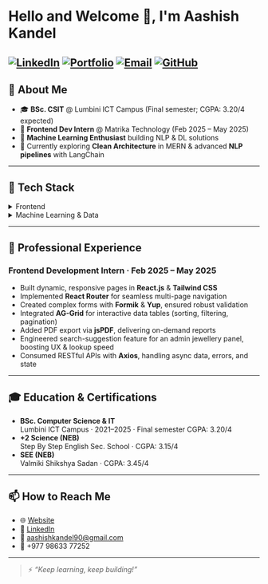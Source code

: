 # Hello and Welcome 👋, I'm Aashish Kandel

[![LinkedIn](https://img.shields.io/badge/LinkedIn-Let%27s%20Connect!-0A66C2?logo=linkedin&style=for-the-badge)](https://linkedin.com/in/aashish-kandel47)
[![Portfolio](https://img.shields.io/badge/Portfolio-Explore%20My%20World-FF6F61?logo=firefox-browser&style=for-the-badge)](https://aashish47.com.np)
[![Email](https://img.shields.io/badge/Email-Say%20Hi!-D14836?logo=gmail&style=for-the-badge)](mailto:aashishkandel90@gmail.com)
[![GitHub](https://img.shields.io/badge/GitHub-Star%20My%20Code-181717?logo=github&style=for-the-badge)](https://github.com/aasiskndl)
---

## 🚀 About Me
- 🎓 **BSc. CSIT** @ Lumbini ICT Campus (Final semester; CGPA: 3.20/4 expected)
- 💼 **Frontend Dev Intern** @ Matrika Technology (Feb 2025 – May 2025)
- 🤖 **Machine Learning Enthusiast** building NLP & DL solutions
- 🌱 Currently exploring **Clean Architecture** in MERN & advanced **NLP pipelines** with LangChain

---

## 🔧 Tech Stack

<details>
<summary>Frontend</summary>

- **Languages & Tools:** JavaScript (ES6+), HTML5, CSS3, SQL  
- **Frameworks & UI:** React.js, Tailwind CSS, Formik & Yup, React Router, AG-Grid  
- **State & Data:** Axios, jsPDF, Containerization (Docker), Git, Azure  
- **Best Practices:** Responsive & Mobile-First Design, Performance Tuning, Component Optimization  
</details>

<details>
<summary>Machine Learning & Data</summary>

- **Languages & Libraries:** Python, Numpy, Pandas, Scikit-Learn, PyTorch, TensorFlow (Keras), Seaborn, Matplotlib  
- **NLP & Pipelines:** spaCy, NLTK, TF-IDF, LangChain, Flask  
- **Algorithms & Models:** Regression, Classification, Neural Networks, Content-Based & Churn Prediction, Sentiment Analysis  
- **Deployment & Infra:** Docker, REST APIs, Cloud (Azure)  
</details>

---

## 💼 Professional Experience

### Frontend Development Intern  · Feb 2025 – May 2025
- Built dynamic, responsive pages in **React.js** & **Tailwind CSS**  
- Implemented **React Router** for seamless multi-page navigation  
- Created complex forms with **Formik** & **Yup**, ensured robust validation  
- Integrated **AG-Grid** for interactive data tables (sorting, filtering, pagination)  
- Added PDF export via **jsPDF**, delivering on-demand reports  
- Engineered search-suggestion feature for an admin jewellery panel, boosting UX & lookup speed  
- Consumed RESTful APIs with **Axios**, handling async data, errors, and state

---

## 🎓 Education & Certifications

- **BSc. Computer Science & IT**  
  Lumbini ICT Campus · 2021–2025 · Final semester CGPA: 3.20/4  
- **+2 Science (NEB)**  
  Step By Step English Sec. School · CGPA: 3.15/4  
- **SEE (NEB)**  
  Valmiki Shikshya Sadan · CGPA: 3.45/4  

---

## 📫 How to Reach Me

- 🌐 [Website](https://aashish47.com.np)  
- 🔗 [LinkedIn](https://linkedin.com/in/aashish-kandel47)  
- 📧 aashishkandel90@gmail.com  
- 📱 +977 98633 77252  

---

> ⚡ _“Keep learning, keep building!”_

